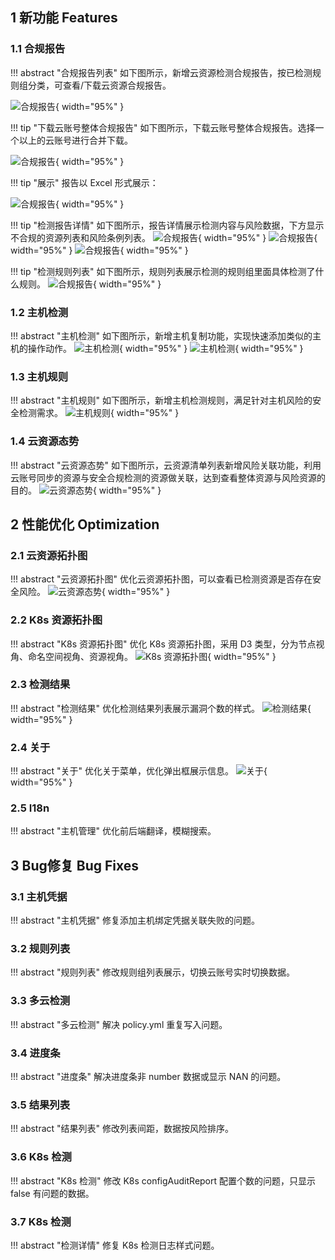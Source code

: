 ## 1 新功能 Features

### 1.1 合规报告

!!! abstract "合规报告列表"
    如下图所示，新增云资源检测合规报告，按已检测规则组分类，可查看/下载云资源合规报告。

![合规报告](../img/release/0.5.0/img.png){ width="95%" }

!!! tip "下载云账号整体合规报告"
    如下图所示，下载云账号整体合规报告。选择一个以上的云账号进行合并下载。

![合规报告](../img/release/0.5.0/img_1.png){ width="95%" }
    
!!! tip "展示"
    报告以 Excel 形式展示：

![合规报告](../img/release/0.5.0/img_2.png){ width="95%" }

!!! tip "检测报告详情"
    如下图所示，报告详情展示检测内容与风险数据，下方显示不合规的资源列表和风险条例列表。
![合规报告](../img/release/0.5.0/img_3.png){ width="95%" }
![合规报告](../img/release/0.5.0/img_4.png){ width="95%" }
![合规报告](../img/release/0.5.0/img_5.png){ width="95%" }

!!! tip "检测规则列表"
    如下图所示，规则列表展示检测的规则组里面具体检测了什么规则。
![合规报告](../img/release/0.5.0/img_6.png){ width="95%" }

### 1.2 主机检测

!!! abstract "主机检测"
    如下图所示，新增主机复制功能，实现快速添加类似的主机的操作动作。
![主机检测](../img/release/0.5.0/img_7.png){ width="95%" }
![主机检测](../img/release/0.5.0/img_8.png){ width="95%" }

### 1.3 主机规则

!!! abstract "主机规则"
    如下图所示，新增主机检测规则，满足针对主机风险的安全检测需求。
![主机规则](../img/release/0.5.0/img_9.png){ width="95%" }

### 1.4 云资源态势

!!! abstract "云资源态势"
    如下图所示，云资源清单列表新增风险关联功能，利用云账号同步的资源与安全合规检测的资源做关联，达到查看整体资源与风险资源的目的。
![云资源态势](../img/release/0.5.0/img_10.png){ width="95%" }


## 2 性能优化 Optimization

### 2.1 云资源拓扑图

!!! abstract "云资源拓扑图"
    优化云资源拓扑图，可以查看已检测资源是否存在安全风险。
![云资源态势](../img/release/0.5.0/img_11.png){ width="95%" }

### 2.2 K8s 资源拓扑图

!!! abstract "K8s 资源拓扑图"
    优化 K8s 资源拓扑图，采用 D3 类型，分为节点视角、命名空间视角、资源视角。
![K8s 资源拓扑图](../img/release/0.5.0/img_12.png){ width="95%" }

### 2.3 检测结果

!!! abstract "检测结果"
    优化检测结果列表展示漏洞个数的样式。
![检测结果](../img/release/0.5.0/img_13.png){ width="95%" }

### 2.4 关于

!!! abstract "关于"
    优化关于菜单，优化弹出框展示信息。
![关于](../img/release/0.5.0/img_14.png){ width="95%" }

### 2.5 I18n

!!! abstract "主机管理"
    优化前后端翻译，模糊搜索。

## 3 Bug修复 Bug Fixes

### 3.1 主机凭据

!!! abstract "主机凭据"
    修复添加主机绑定凭据关联失败的问题。

### 3.2 规则列表

!!! abstract "规则列表"
    修改规则组列表展示，切换云账号实时切换数据。

### 3.3 多云检测

!!! abstract "多云检测"
    解决 policy.yml 重复写入问题。

### 3.4 进度条

!!! abstract "进度条"
    解决进度条非 number 数据或显示 NAN 的问题。

### 3.5 结果列表

!!! abstract "结果列表"
    修改列表间距，数据按风险排序。

### 3.6 K8s 检测

!!! abstract "K8s 检测"
    修改 K8s configAuditReport 配置个数的问题，只显示 false 有问题的数据。

### 3.7 K8s 检测

!!! abstract "检测详情"
    修复 K8s 检测日志样式问题。

